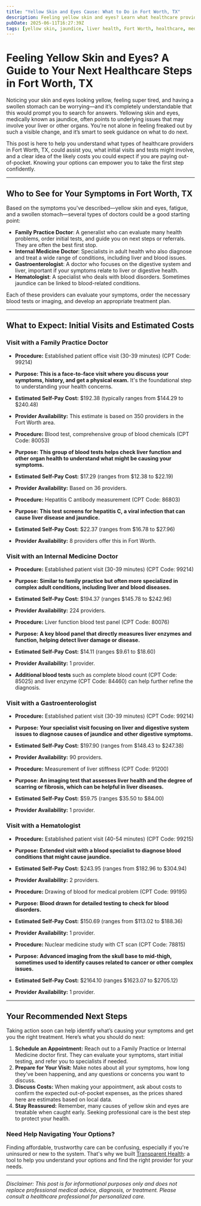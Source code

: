 ```yaml
---
title: "Yellow Skin and Eyes Cause: What to Do in Fort Worth, TX"
description: Feeling yellow skin and eyes? Learn what healthcare providers to see in Fort Worth, TX, expected costs, and your next steps for timely care.
pubDate: 2025-06-11T16:27:39Z
tags: [yellow skin, jaundice, liver health, Fort Worth, healthcare, medical cost, symptoms, fatigue]
---
```


# Feeling Yellow Skin and Eyes? A Guide to Your Next Healthcare Steps in Fort Worth, TX

Noticing your skin and eyes looking yellow, feeling super tired, and having a swollen stomach can be worrying—and it’s completely understandable that this would prompt you to search for answers. Yellowing skin and eyes, medically known as jaundice, often points to underlying issues that may involve your liver or other organs. You're not alone in feeling freaked out by such a visible change, and it’s smart to seek guidance on what to do next. 

This post is here to help you understand what types of healthcare providers in Fort Worth, TX, could assist you, what initial visits and tests might involve, and a clear idea of the likely costs you could expect if you are paying out-of-pocket. Knowing your options can empower you to take the first step confidently.

---

## Who to See for Your Symptoms in Fort Worth, TX

Based on the symptoms you've described—yellow skin and eyes, fatigue, and a swollen stomach—several types of doctors could be a good starting point:

- **Family Practice Doctor**: A generalist who can evaluate many health problems, order initial tests, and guide you on next steps or referrals. They are often the best first stop.
- **Internal Medicine Doctor**: Specialists in adult health who also diagnose and treat a wide range of conditions, including liver and blood issues.
- **Gastroenterologist**: A doctor who focuses on the digestive system and liver, important if your symptoms relate to liver or digestive health.
- **Hematologist**: A specialist who deals with blood disorders. Sometimes jaundice can be linked to blood-related conditions.

Each of these providers can evaluate your symptoms, order the necessary blood tests or imaging, and develop an appropriate treatment plan.

---

## What to Expect: Initial Visits and Estimated Costs

### Visit with a Family Practice Doctor

- **Procedure:** Established patient office visit (30-39 minutes) (CPT Code: 99214)  
- **Purpose:** **This is a face-to-face visit where you discuss your symptoms, history, and get a physical exam.** It's the foundational step to understanding your health concerns.  
- **Estimated Self-Pay Cost:** $192.38 (typically ranges from $144.29 to $240.48)  
- **Provider Availability:** This estimate is based on 350 providers in the Fort Worth area.

- **Procedure:** Blood test, comprehensive group of blood chemicals (CPT Code: 80053)  
- **Purpose:** **This group of blood tests helps check liver function and other organ health to understand what might be causing your symptoms.**  
- **Estimated Self-Pay Cost:** $17.29 (ranges from $12.38 to $22.19)  
- **Provider Availability:** Based on 36 providers.

- **Procedure:** Hepatitis C antibody measurement (CPT Code: 86803)  
- **Purpose:** **This test screens for hepatitis C, a viral infection that can cause liver disease and jaundice.**  
- **Estimated Self-Pay Cost:** $22.37 (ranges from $16.78 to $27.96)  
- **Provider Availability:** 8 providers offer this in Fort Worth.

### Visit with an Internal Medicine Doctor

- **Procedure:** Established patient visit (30-39 minutes) (CPT Code: 99214)  
- **Purpose:** **Similar to family practice but often more specialized in complex adult conditions, including liver and blood diseases.**  
- **Estimated Self-Pay Cost:** $194.37 (ranges $145.78 to $242.96)  
- **Provider Availability:** 224 providers.

- **Procedure:** Liver function blood test panel (CPT Code: 80076)  
- **Purpose:** **A key blood panel that directly measures liver enzymes and function, helping detect liver damage or disease.**  
- **Estimated Self-Pay Cost:** $14.11 (ranges $9.61 to $18.60)  
- **Provider Availability:** 1 provider.

- **Additional blood tests** such as complete blood count (CPT Code: 85025) and liver enzyme (CPT Code: 84460) can help further refine the diagnosis.

### Visit with a Gastroenterologist

- **Procedure:** Established patient visit (30-39 minutes) (CPT Code: 99214)  
- **Purpose:** **Your specialist visit focusing on liver and digestive system issues to diagnose causes of jaundice and other digestive symptoms.**  
- **Estimated Self-Pay Cost:** $197.90 (ranges from $148.43 to $247.38)  
- **Provider Availability:** 90 providers.

- **Procedure:** Measurement of liver stiffness (CPT Code: 91200)  
- **Purpose:** **An imaging test that assesses liver health and the degree of scarring or fibrosis, which can be helpful in liver diseases.**  
- **Estimated Self-Pay Cost:** $59.75 (ranges $35.50 to $84.00)  
- **Provider Availability:** 1 provider.

### Visit with a Hematologist

- **Procedure:** Established patient visit (40-54 minutes) (CPT Code: 99215)  
- **Purpose:** **Extended visit with a blood specialist to diagnose blood conditions that might cause jaundice.**  
- **Estimated Self-Pay Cost:** $243.95 (ranges from $182.96 to $304.94)  
- **Provider Availability:** 2 providers.

- **Procedure:** Drawing of blood for medical problem (CPT Code: 99195)  
- **Purpose:** **Blood drawn for detailed testing to check for blood disorders.**  
- **Estimated Self-Pay Cost:** $150.69 (ranges from $113.02 to $188.36)  
- **Provider Availability:** 1 provider.

- **Procedure:** Nuclear medicine study with CT scan (CPT Code: 78815)  
- **Purpose:** **Advanced imaging from the skull base to mid-thigh, sometimes used to identify causes related to cancer or other complex issues.**  
- **Estimated Self-Pay Cost:** $2164.10 (ranges $1623.07 to $2705.12)  
- **Provider Availability:** 1 provider.

---

## Your Recommended Next Steps

Taking action soon can help identify what’s causing your symptoms and get you the right treatment. Here’s what you should do next:

1. **Schedule an Appointment:** Reach out to a Family Practice or Internal Medicine doctor first. They can evaluate your symptoms, start initial testing, and refer you to specialists if needed.
2. **Prepare for Your Visit:** Make notes about all your symptoms, how long they've been happening, and any questions or concerns you want to discuss.
3. **Discuss Costs:** When making your appointment, ask about costs to confirm the expected out-of-pocket expenses, as the prices shared here are estimates based on local data.
4. **Stay Reassured:** Remember, many causes of yellow skin and eyes are treatable when caught early. Seeking professional care is the best step to protect your health.

### Need Help Navigating Your Options?

Finding affordable, trustworthy care can be confusing, especially if you're uninsured or new to the system. That's why we built [Transparent Health](https://transparenthealth.ai): a tool to help you understand your options and find the right provider for your needs. 

---

*Disclaimer: This post is for informational purposes only and does not replace professional medical advice, diagnosis, or treatment. Please consult a healthcare professional for personalized care.*